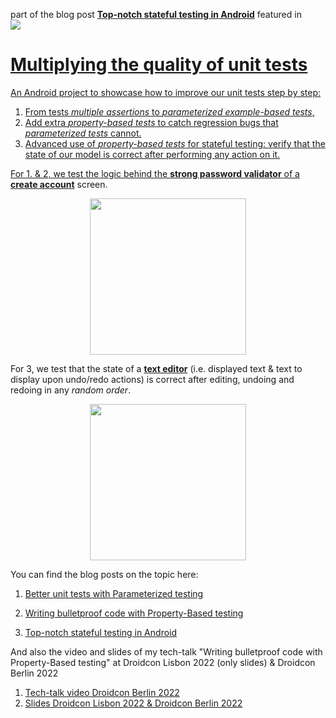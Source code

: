 part of the blog post [**Top-notch stateful testing in Android**](https://sergiosastre.hashnode.dev/top-notch-stateful-testing-in-android) featured in</br>
<a href="https://androidweekly.net/issues/issue-534">
<img src="https://androidweekly.net/issues/issue-534/badge">

# Multiplying the quality of unit tests
An Android project to showcase how to improve our unit tests step by step:
1. From tests *multiple assertions* to *parameterized example-based tests*,
2. Add extra *property-based tests* to catch regression bugs that *parameterized tests* cannot.
3. Advanced use of *property-based tests* for stateful testing: 
  verify that the state of our model is correct after performing any action on it.

For 1. & 2, we test the logic behind the **strong password validator** of a [**create account**](https://github.com/sergio-sastre/Multiplying_the_quality_of_unit_tests/tree/master/passwordvalidator) screen.

<p align="center">
<img width="250" src="https://user-images.githubusercontent.com/6097181/169895372-f21adba4-5478-4bd4-8b9d-3676da049d4d.gif">
</p>


For 3, we test that the state of a [**text editor**](https://github.com/sergio-sastre/Multiplying_the_quality_of_unit_tests/tree/master/texteditor) (i.e. displayed text & text to display upon undo/redo actions) is correct after editing, undoing and redoing in any *random order*.
<br>
<p align="center">
<img width="250" src="https://user-images.githubusercontent.com/6097181/181569006-db7cee16-b200-4bc2-88ba-2e6ad2441a94.gif">
</p>

You can find the blog posts on the topic here:

1) [Better unit tests with Parameterized testing](https://sergiosastre.hashnode.dev/better-unit-tests-with-parameterized-testing)

2) [Writing bulletproof code with Property-Based testing](https://sergiosastre.hashnode.dev/writing-bulletproof-code-with-property-based-testing-pbt)

3) [Top-notch stateful testing in Android](https://sergiosastre.hashnode.dev/top-notch-stateful-testing-in-android)

And also the video and slides of my tech-talk "Writing bulletproof code with Property-Based testing" at Droidcon Lisbon 2022 (only slides) & Droidcon Berlin 2022

1) [Tech-talk video Droidcon Berlin 2022](https://www.droidcon.com/2022/08/01/writing-bulletproof-code-with-property-based-testing/)
2) [Slides Droidcon Lisbon 2022 & Droidcon Berlin 2022](https://speakerdeck.com/gio_sastre/writing-bulletproof-code-with-property-based-testing)

